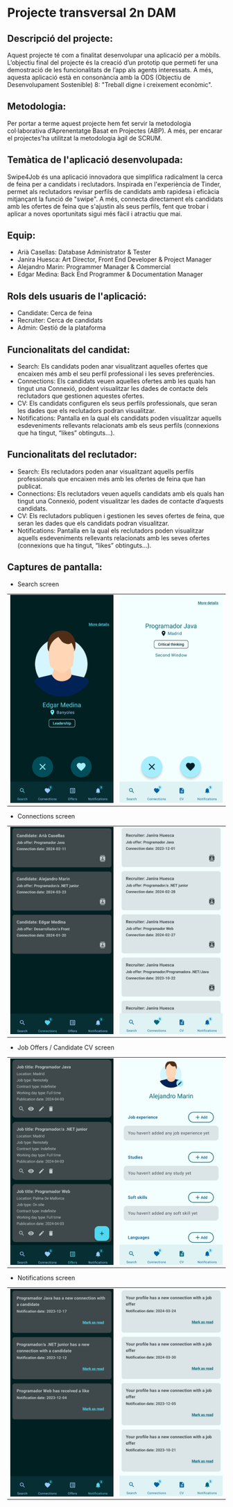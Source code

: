 # Projecte transversal 2n DAM

## Descripció del projecte:

Aquest projecte té com a finalitat desenvolupar una aplicació per a mòbils. 
L’objectiu final del projecte és la creació d’un prototip que permeti fer una demostració de les funcionalitats de l’app als agents interessats. 
A més, aquesta aplicació està en consonància amb la ODS (Objectiu de Desenvolupament Sostenible) 8: "Treball digne i creixement econòmic".

## Metodologia:
 
Per portar a terme aquest projecte hem fet servir la metodologia col·laborativa d’Aprenentatge Basat en Projectes (ABP).
A més, per encarar el projectes'ha utilitzat la metodologia àgil de SCRUM.

## Temàtica de l'aplicació desenvolupada:

Swipe4Job és una aplicació innovadora que simplifica radicalment la cerca de feina per a candidats i reclutadors.
Inspirada en l'experiència de Tinder, permet als reclutadors revisar perfils de candidats amb rapidesa i eficàcia mitjançant la funció de "swipe".
A més, connecta directament els candidats amb les ofertes de feina que s'ajustin als seus perfils, fent que trobar i aplicar a noves oportunitats sigui més fàcil i atractiu que mai.

## Equip:

* Arià Casellas: Database Administrator & Tester
* Janira Huesca: Art Director, Front End Developer & Project Manager
* Alejandro Marin: Programmer Manager & Commercial
* Edgar Medina: Back End Programmer & Documentation Manager

## Rols dels usuaris de l'aplicació:

* Candidate: Cerca de feina
* Recruiter: Cerca de candidats
* Admin: Gestió de la plataforma

## Funcionalitats del candidat:

* Search: Els candidats poden anar visualitzant aquelles ofertes que encaixen més amb el seu perfil professional i les seves preferències.
* Connections: Els candidats veuen aquelles ofertes amb les quals han tingut una Connexió, podent visualitzar les dades de contacte dels reclutadors que gestionen aquestes  ofertes.
* CV: Els candidats configuren els seus perfils professionals, que seran les dades que els reclutadors podran visualitzar.
* Notifications: Pantalla en la qual els candidats poden visualitzar aquells esdeveniments rellevants relacionats amb els seus perfils (connexions que ha tingut, “likes” obtinguts...).

## Funcionalitats del reclutador:

* Search: Els reclutadors poden anar visualitzant aquells perfils professionals que encaixen més amb les ofertes de feina que han publicat.
* Connections: Els reclutadors veuen aquells candidats amb els quals han tingut una Connexió, podent visualitzar les dades de contacte d’aquests candidats.
* CV: Els reclutadors publiquen i gestionen les seves ofertes de feina, que seran les dades que els candidats podran visualitzar.
* Notifications: Pantalla en la qual els reclutadors poden visualitzar aquells esdeveniments rellevants relacionats amb les seves ofertes (connexions que ha tingut, “likes” obtinguts...).

## Captures de pantalla:

* Search screen
<table>
  <tr>
    <td><img src="./.github/images/candidates_search_dark_theme.jpg" alt="candidates search dark theme" width="400"></td>
    <td><img src="./.github/images/job_offers_search_light_theme.jpg" alt="job offers search light theme" width="400"></td>
  </tr>
</table>

* Connections screen
<table>
  <tr>
    <td><img src="./.github/images/recruiter_connections_dark_theme.jpg" alt="recruiter connections dark theme" width="400"></td>
    <td><img src="./.github/images/candidate_connections_light_theme.jpg" alt="candidate connections light theme" width="400"></td>
  </tr>
</table>

* Job Offers / Candidate CV screen
<table>
  <tr>
    <td><img src="./.github/images/job_offers_dark_theme.jpg" alt="job offers dark theme" width="400"></td>
    <td><img src="./.github/images/candidate_cv_light_theme.jpg" alt="candidate cv light theme" width="400"></td>
  </tr>
</table>

* Notifications screen
<table>
  <tr>
    <td><img src="./.github/images/recruiter_notifications_dark_theme.jpg" alt="recruiter notifications dark theme" width="400"></td>
    <td><img src="./.github/images/candidate_notifications_light_theme.jpg" alt="candidate notifications light theme" width="400"></td>
  </tr>
</table>




